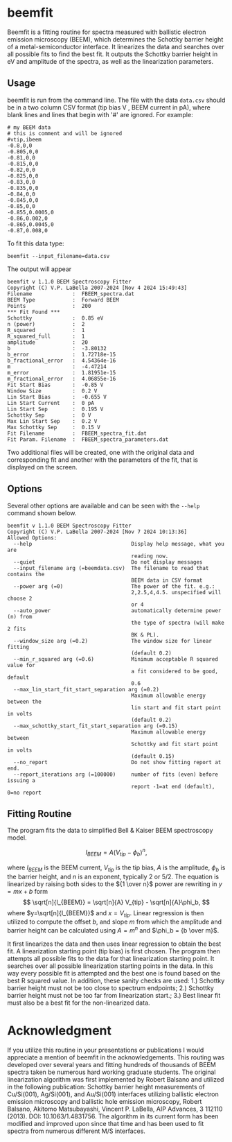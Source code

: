 # beemfit

Beemfit is a fitting routine for spectra measured with ballistic electron emission microscopy (BEEM), which determines the Schottky barrier height of a metal-semiconductor interface.  It linearizes the data and searches over all possible fits to find the best fit.  It outputs the Schottky barrier height in eV and amplitude of the spectra, as well as the linearization parameters.

## Usage

beemfit is run from the command line.  The file with the data `data.csv` should be in a two column CSV format (tip bias V , BEEM current in pA), where blank lines and lines that begin with '#' are ignored.  For example:

```
# my BEEM data
# this is comment and will be ignored
#vtip,ibeem
-0.8,0,0
-0.805,0,0
-0.81,0,0
-0.815,0,0
-0.82,0,0
-0.825,0,0
-0.83,0,0
-0.835,0,0
-0.84,0,0
-0.845,0,0
-0.85,0,0
-0.855,0.0005,0
-0.86,0.002,0
-0.865,0.0045,0
-0.87,0.008,0
```

To fit this data type:
```
beemfit --input_filename=data.csv
```
The output will appear
```
beemfit v 1.1.0 BEEM Spectroscopy Fitter
Copyright (C) V.P. LaBella 2007-2024 [Nov 4 2024 15:49:43]
Filename             :  FBEEM_spectra.dat
BEEM Type            :  Forward BEEM
Points               :  200
*** Fit Found ***
Schottky             :  0.85 eV
n (power)            :  2
R_squared            :  1
R_squared_full       :  1
amplitude            :  20
b                    :  -3.80132
b_error              :  1.72718e-15
b_fractional_error   :  4.54364e-16
m                    :  -4.47214
m_error              :  1.81951e-15
m_fractional_error   :  4.06855e-16
Fit Start Bias       :  -0.85 V
Window Size          :  0.2 V
Lin Start Bias       :  -0.655 V
Lin Start Current    :  0 pA
Lin Start Sep        :  0.195 V
Schottky Sep         :  0 V
Max Lin Start Sep    :  0.2 V
Max Schottky Sep     :  0.15 V
Fit Filename         :  FBEEM_spectra_fit.dat
Fit Param. Filename  :  FBEEM_spectra_parameters.dat
```

Two additional files will be created, one with the original data and corresponding fit and another with the parameters of the fit, that is displayed on the screen.  

## Options

Several other options are available and can be seen with the `--help` command shown below.

```
beemfit v 1.1.0 BEEM Spectroscopy Fitter
Copyright (C) V.P. LaBella 2007-2024 [Nov 7 2024 10:13:36]
Allowed Options:
  --help                                Display help message, what you are
                                        reading now.
  --quiet                               Do not display messages
  --input_filename arg (=beemdata.csv)  The filename to read that contains the
                                        BEEM data in CSV format
  --power arg (=0)                      The power of the fit. e.g.:
                                        2,2.5,4,4.5. unspecified will choose 2
                                        or 4
  --auto_power                          automatically determine power (n) from
                                        the type of spectra (will make 2 fits
                                        BK & PL).
  --window_size arg (=0.2)              The window size for linear fitting
                                        (default 0.2)
  --min_r_squared arg (=0.6)            Minimum acceptable R squared value for
                                        a fit considered to be good, default
                                        0.6
  --max_lin_start_fit_start_separation arg (=0.2)
                                        Maximum allowable energy between the
                                        lin start and fit start point in volts
                                        (default 0.2)
  --max_schottky_start_fit_start_separation arg (=0.15)
                                        Maximum allowable energy between
                                        Schottky and fit start point in volts
                                        (default 0.15)
  --no_report                           Do not show fitting report at end.
  --report_iterations arg (=100000)     number of fits (even) before issuing a
                                        report -1=at end (default), 0=no report

```


## Fitting Routine

The program fits the data to simplified Bell & Kaiser BEEM spectroscopy model.

$$
I_{BEEM} = A (V_{tip} - \phi_b)^n ,
$$

where $I_{BEEM}$ is the BEEM current, $V_{tip}$ is the tip bias,  $A$ is the amplitude, $\phi_b$ is the barrier height, and $n$ is an exponent, typically 2 or 5/2.   The equation is linearized by raising both sides to the ${1 \over n}$ power are rewriting in $y=mx+b$ form
$$
 \sqrt[n]{I_{BEEM}} = \sqrt[n]{A} V_{tip} - \sqrt[n]{A}\phi_b,
$$
where $y=\sqrt[n]{I_{BEEM}}$ and $x=V_{tip}$.  Linear regression is then utilized to compute the offset $b$, and slope $m$ from which the amplitude and barrier height can be calculated using $A=m^n$ and $\phi_b = {b \over m}$.


It first linearizes the data and then uses linear regression to obtain the best fit. A linearization starting point (tip bias) is first chosen.  The program then attempts all possible fits to the data for that linearization starting point.  It searches over all possible linearization starting points in the data.  In this way every possible fit is attempted and the best one is found based on the best R squared value.  In addition, these sanity checks are used: 1.) Schottky barrier height must not be too close to spectrum endpoints; 2.) Schottky barrier height must not be too far from linearization start.; 3.) Best linear fit must also be a best fit for the non-linearized data.

# Acknowledgment

If you utilize this routine in your presentations or publications I would appreciate a mention of beemfit in the acknowledgements.  This routing was developed over several years and fitting hundreds of thousands of BEEM spectra taken be numerous hard working graduate students.  The original linearization algorithm was first implemented by Robert Balsano and utilized in the following publication: Schottky barrier height measurements of Cu/Si(001), Ag/Si(001), and Au/Si(001) interfaces utilizing ballistic electron emission microscopy and ballistic hole emission microscopy, Robert Balsano, Akitomo Matsubayashi, Vincent P. LaBella, AIP Advances, 3 112110 (2013). DOI: 10.1063/1.4831756.  The algorithm in its current form has been modified and improved upon since that time and has been used to fit spectra from numerous different M/S interfaces.
